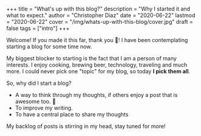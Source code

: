 +++
title = "What's up with this blog?"
description = "Why I started it and what to expect."
author = "Christopher Diaz"
date = "2020-06-22"
lastmod = "2020-06-22"
cover = "/img/whats-up-with-this-blog/cover.jpg"
draft = false
tags = ["intro"]
+++

Welcome! If you made it this far, thank you 🙏! I have been contemplating
starting a blog for some time now. 

My biggest blocker to starting is the fact that
I am a person of many interests. I enjoy cooking, brewing beer, technology, traveling and much more. I could never pick one "topic" for my blog, so today **I pick them all**. 

So, why did I start a blog?

* A way to think through my thoughts, if others enjoy a post that is awesome too. 🎉
* To improve my writing. 
* To have a central place to share my thoughts

My backlog of posts is stirring in my head, stay tuned for more!